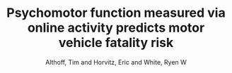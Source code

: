 ---
author: Althoff, Tim and Horvitz, Eric and White, Ryen W
description: ''
highlight: 0
journal: 'NPJ Digital Medicine'
optnumber: '1'
optpages: '3'
optpublisher: Nature Publishing Group
optvolume: '1'
pdf: althoff2018psychomotor.pdf
thumbnail: althoff2018psychomotor.png
title: Psychomotor function measured via online activity predicts motor vehicle fatality
  risk
year: '2018'
---
